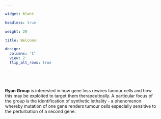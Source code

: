 ```yaml
---

widget: blank 

headless: true 

weight: 20 

title: Welcome!

design:
  columns: '1'
  view: 2
  flip_alt_rows: true
  
---
```


<br>

**Ryan Group** is interested in how gene loss rewires tumour cells and how this may be exploited to target them therapeutically. A particular focus of the group is the identification of synthetic lethality - a phenomenon whereby mutation of one gene renders tumour cells especially sensitive to the perturbation of a second gene.

